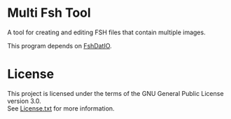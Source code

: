 # Multi Fsh Tool

A tool for creating and editing FSH files that contain multiple images.

This program depends on [FshDatIO](https://github.com/0xC0000054/FshDatIO).

# License

This project is licensed under the terms of the GNU General Public License version 3.0.   
See [License.txt](License.txt) for more information.
